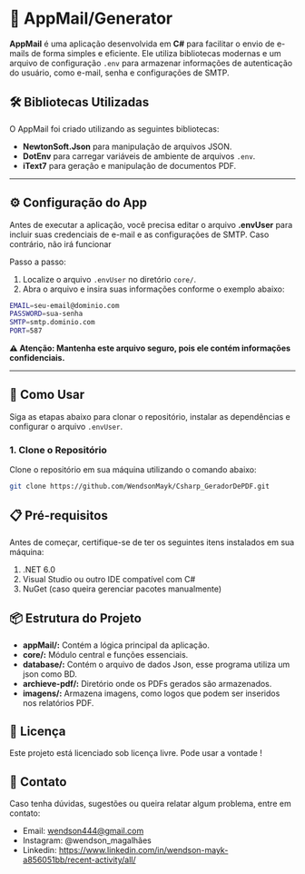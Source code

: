 ﻿# 📧 AppMail/Generator

**AppMail** é uma aplicação desenvolvida em **C#** para facilitar o envio de e-mails de forma simples e eficiente. Ele utiliza bibliotecas modernas e um arquivo de configuração `.env` para armazenar informações de autenticação do usuário, como e-mail, senha e configurações de SMTP.

## 🛠 Bibliotecas Utilizadas

O AppMail foi criado utilizando as seguintes bibliotecas:

- **NewtonSoft.Json** para manipulação de arquivos JSON.
- **DotEnv** para carregar variáveis de ambiente de arquivos `.env`.
- **iText7** para geração e manipulação de documentos PDF.

---

## ⚙️ Configuração do App
Antes de executar a aplicação, você precisa editar o arquivo **.envUser** para incluir suas credenciais de e-mail e as configurações de SMTP. Caso contrário, não irá funcionar

Passo a passo:
1. Localize o arquivo `.envUser` no diretório `core/`.
2. Abra o arquivo e insira suas informações conforme o exemplo abaixo:
```bash
EMAIL=seu-email@dominio.com
PASSWORD=sua-senha
SMTP=smtp.dominio.com
PORT=587
```

**⚠️ Atenção: Mantenha este arquivo seguro, pois ele contém informações confidenciais.**

---

## 🚀 Como Usar

Siga as etapas abaixo para clonar o repositório, instalar as dependências e configurar o arquivo `.envUser`.

### 1. Clone o Repositório

Clone o repositório em sua máquina utilizando o comando abaixo:

```bash
git clone https://github.com/WendsonMayk/Csharp_GeradorDePDF.git
```

## 📋 Pré-requisitos
Antes de começar, certifique-se de ter os seguintes itens instalados em sua máquina:

1. .NET 6.0
2. Visual Studio ou outro IDE compatível com C#
3. NuGet (caso queira gerenciar pacotes manualmente)


## 📦 Estrutura do Projeto
- **appMail/:** Contém a lógica principal da aplicação.
- **core/:** Módulo central e funções essenciais.
- **database/:** Contém o arquivo de dados Json, esse programa utiliza um json como BD.
- **archieve-pdf/:** Diretório onde os PDFs gerados são armazenados.
- **imagens/:** Armazena imagens, como logos que podem ser inseridos nos relatórios PDF.

## 🧾 Licença
Este projeto está licenciado sob licença livre. Pode usar a vontade !

## 📧 Contato
Caso tenha dúvidas, sugestões ou queira relatar algum problema, entre em contato:

- Email: wendson444@gmail.com
- Instagram: @wendson_magalhães
- Linkedin: https://www.linkedin.com/in/wendson-mayk-a856051bb/recent-activity/all/